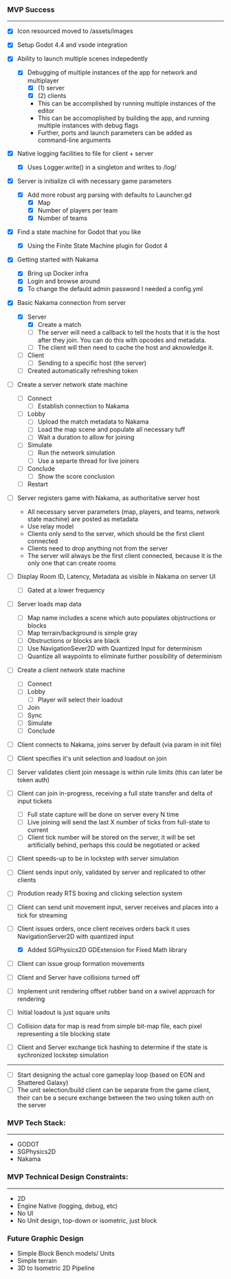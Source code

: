 ### MVP Success
---

- [x] Icon resourced moved to /assets/images
- [x] Setup Godot 4.4 and vsode integration
- [x] Ability to launch multiple scenes indepedently
  - [x] Debugging of multiple instances of the app for network and multiplayer
    - [x] (1) server
    - [x] (2) clients
    - This can be accomplished by running multiple instances of the editor
    - This can be accomoplished by building the app, and running multiple instances with debug flags
    - Further, ports and launch parameters can be added as command-line arguments
- [x] Native logging facilities to file for client + server
  - [x] Uses Logger.write() in a singleton and writes to /log/
- [x] Server is initialize cli with necessary game parameters
  - [x] Add more robust arg parsing with defaults to Launcher.gd
    - [x] Map
    - [x] Number of players per team
    - [x] Number of teams
- [x] Find a state machine for Godot that you like
  - [x] Using the Finite State Machine plugin for Godot 4

- [x] Getting started with Nakama
  - [x] Bring up Docker infra
  - [x] Login and browse around
  - [x] To change the defauld admin password I needed a config.yml

- [x] Basic Nakama connection from server
  - [x] Server
    - [x] Create a match
    - [ ] The server will need a callback to tell the hosts that it is the host after they join. You can do this with opcodes and metadata.
    - [ ] The client will then need to cache the host and aknowledge it.
  - [ ] Client
    - [ ] Sending to a specific host (the server)
  - [ ] Created automatically refreshing token

- [ ] Create a server network state machine
  - [ ] Connect
    - [ ] Establish connection to Nakama
  - [ ] Lobby
    - [ ] Upload the match metadata to Nakama
    - [ ] Load the map scene and populate all necessary tuff
    - [ ] Wait a duration to allow for joining
  - [ ] Simulate
    - [ ] Run the network simulation
    - [ ] Use a separte thread for live joiners
  - [ ] Conclude
    - [ ] Show the score conclusion
  - [ ] Restart

- [ ] Server registers game with Nakama, as authoritative server host
  - All necessary server parameters (map, players, and teams, network state machine) are posted as metadata
  - Use relay model
  - Clients only send to the server, which should be the first client connected
  - Clients need to drop anything not from the server
  - The server will always be the first client connected, because it is the only one that can create rooms

- [ ] Display Room ID, Latency, Metadata as visible in Nakama on server UI
  - [ ] Gated at a lower frequency

- [ ] Server loads map data
  - [ ] Map name includes a scene which auto populates objstructions or blocks
  - [ ] Map terrain/background is simple gray
  - [ ] Obstructions or blocks are black
  - [ ] Use NavigationSever2D with Quantized Input for determinism
  - [ ] Quantize all waypoints to eliminate further possibility of determinism

- [ ] Create a client network state machine
  - [ ] Connect
  - [ ] Lobby
    - [ ] Player will select their loadout
  - [ ] Join
  - [ ] Sync
  - [ ] Simulate
  - [ ] Conclude

- [ ] Client connects to Nakama, joins server by default (via param in init file)
- [ ] Client specifies it's unit selection and loadout on join
- [ ] Server validates client join message is within rule limits (this can later be token auth)

- [ ] Client can join in-progress, receiving a full state transfer and delta of input tickets
  - [ ] Full state capture will be done on server every N time
  - [ ] Live joining will send the last X number of ticks from full-state to current
  - [ ] Client tick number will be stored on the server, it will be set artificially behind, perhaps this could be negotiated or acked

- [ ] Client speeds-up to be in lockstep with server simulation
- [ ] Client sends input only, validated by server and replicated to other clients
- [ ] Prodution ready RTS boxing and clicking selection system
- [ ] Client can send unit movement input, server receives and places into a tick for streaming
- [ ] Client issues orders, once client receives orders back it uses NavigationServer2D with quantized input
  - [x] Added SGPhysics2D GDExtension for Fixed Math library

- [ ] Client can issue group formation movements
- [ ] Client and Server have collisions turned off
- [ ] Implement unit rendering offset rubber band on a swivel approach for rendering
- [ ] Initial loadout is just square units
- [ ] Collision data for map is read from simple bit-map file, each pixel representing a tile blocking state
- [ ] Client and Server exchange tick hashing to determine if the state is sychronized lockstep simulation
---
- [ ] Start designing the actual core gameplay loop (based on EON and Shattered Galaxy)
- [ ] The unit selection/build client can be separate from the game client, their can be a secure exchange between the two using token auth on the server

### MVP Tech Stack:
---
- GODOT
- SGPhysics2D
- Nakama

### MVP Technical Design Constraints:
---
- 2D
- Engine Native (logging, debug, etc)
- No UI
- No Unit design, top-down or isometric, just block

### Future Graphic Design
- Simple Block Bench models/ Units
- Simple terrain
- 3D to Isometric 2D Pipeline